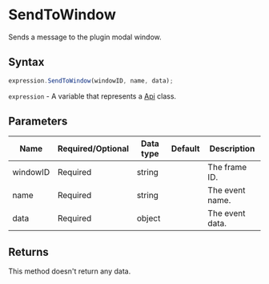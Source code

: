 # SendToWindow

Sends a message to the plugin modal window.

## Syntax

```javascript
expression.SendToWindow(windowID, name, data);
```

`expression` - A variable that represents a [Api](../Api.md) class.

## Parameters

| **Name** | **Required/Optional** | **Data type** | **Default** | **Description** |
| ------------- | ------------- | ------------- | ------------- | ------------- |
| windowID | Required | string |  | The frame ID. |
| name | Required | string |  | The event name. |
| data | Required | object |  | The event data. |

## Returns

This method doesn't return any data.